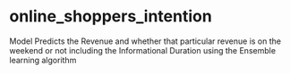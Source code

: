 # online_shoppers_intention
Model Predicts the Revenue and whether that particular revenue is on the weekend or not including the Informational Duration using the Ensemble learning algorithm
